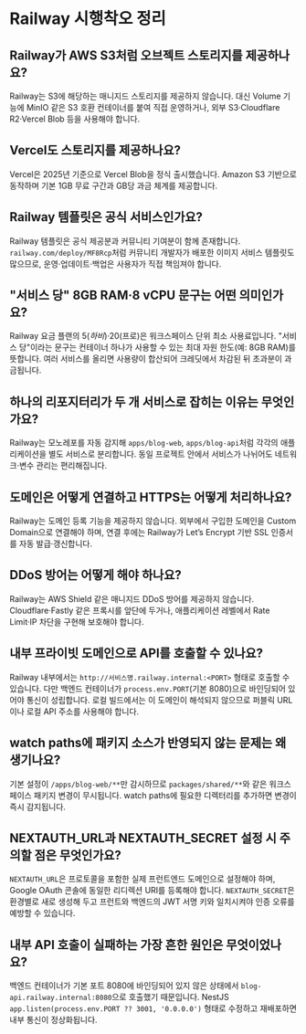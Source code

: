# Railway 시행착오 정리

## Railway가 AWS S3처럼 오브젝트 스토리지를 제공하나요?

Railway는 S3에 해당하는 매니지드 스토리지를 제공하지 않습니다. 대신 Volume 기능에 MinIO 같은 S3 호환 컨테이너를 붙여 직접 운영하거나, 외부 S3·Cloudflare R2·Vercel Blob 등을 사용해야 합니다.

## Vercel도 스토리지를 제공하나요?

Vercel은 2025년 기준으로 Vercel Blob을 정식 출시했습니다. Amazon S3 기반으로 동작하며 기본 1GB 무료 구간과 GB당 과금 체계를 제공합니다.

## Railway 템플릿은 공식 서비스인가요?

Railway 템플릿은 공식 제공분과 커뮤니티 기여분이 함께 존재합니다. `railway.com/deploy/MF8Rcp`처럼 커뮤니티 개발자가 배포한 이미지 서비스 템플릿도 많으므로, 운영·업데이트·백업은 사용자가 직접 책임져야 합니다.

## "서비스 당" 8GB RAM·8 vCPU 문구는 어떤 의미인가요?

Railway 요금 플랜의 $5(하비)·$20(프로)은 워크스페이스 단위 최소 사용료입니다. "서비스 당"이라는 문구는 컨테이너 하나가 사용할 수 있는 최대 자원 한도(예: 8GB RAM)를 뜻합니다. 여러 서비스를 올리면 사용량이 합산되어 크레딧에서 차감된 뒤 초과분이 과금됩니다.

## 하나의 리포지터리가 두 개 서비스로 잡히는 이유는 무엇인가요?

Railway는 모노레포를 자동 감지해 `apps/blog-web`, `apps/blog-api`처럼 각각의 애플리케이션을 별도 서비스로 분리합니다. 동일 프로젝트 안에서 서비스가 나뉘어도 네트워크·변수 관리는 편리해집니다.

## 도메인은 어떻게 연결하고 HTTPS는 어떻게 처리하나요?

Railway는 도메인 등록 기능을 제공하지 않습니다. 외부에서 구입한 도메인을 Custom Domain으로 연결해야 하며, 연결 후에는 Railway가 Let’s Encrypt 기반 SSL 인증서를 자동 발급·갱신합니다.

## DDoS 방어는 어떻게 해야 하나요?

Railway는 AWS Shield 같은 매니지드 DDoS 방어를 제공하지 않습니다. Cloudflare·Fastly 같은 프록시를 앞단에 두거나, 애플리케이션 레벨에서 Rate Limit·IP 차단을 구현해 보호해야 합니다.

## 내부 프라이빗 도메인으로 API를 호출할 수 있나요?

Railway 내부에서는 `http://서비스명.railway.internal:<PORT>` 형태로 호출할 수 있습니다. 다만 백엔드 컨테이너가 `process.env.PORT`(기본 8080)으로 바인딩되어 있어야 통신이 성립합니다. 로컬 빌드에서는 이 도메인이 해석되지 않으므로 퍼블릭 URL이나 로컬 API 주소를 사용해야 합니다.

## watch paths에 패키지 소스가 반영되지 않는 문제는 왜 생기나요?

기본 설정이 `/apps/blog-web/**`만 감시하므로 `packages/shared/**`와 같은 워크스페이스 패키지 변경이 무시됩니다. watch paths에 필요한 디렉터리를 추가하면 변경이 즉시 감지됩니다.

## NEXTAUTH_URL과 NEXTAUTH_SECRET 설정 시 주의할 점은 무엇인가요?

`NEXTAUTH_URL`은 프로토콜을 포함한 실제 프런트엔드 도메인으로 설정해야 하며, Google OAuth 콘솔에 동일한 리디렉션 URI를 등록해야 합니다. `NEXTAUTH_SECRET`은 환경별로 새로 생성해 두고 프런트와 백엔드의 JWT 서명 키와 일치시켜야 인증 오류를 예방할 수 있습니다.

## 내부 API 호출이 실패하는 가장 흔한 원인은 무엇이었나요?

백엔드 컨테이너가 기본 포트 8080에 바인딩되어 있지 않은 상태에서 `blog-api.railway.internal:8080`으로 호출했기 때문입니다. NestJS `app.listen(process.env.PORT ?? 3001, '0.0.0.0')` 형태로 수정하고 재배포하면 내부 통신이 정상화됩니다.
